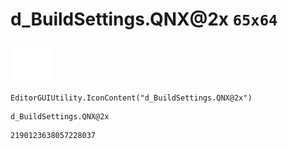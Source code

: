 # d_BuildSettings.QNX@2x `65x64`
<img src="/img/d_BuildSettings.QNX@2x.png" width=65 height=64>

``` CSharp
EditorGUIUtility.IconContent("d_BuildSettings.QNX@2x")
```
```
d_BuildSettings.QNX@2x
```
```
2190123638057228037
```
